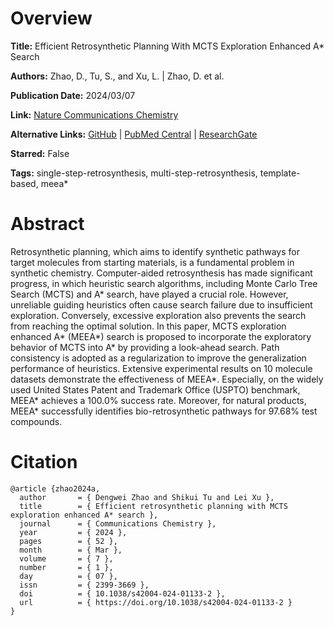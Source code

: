 # Overview
**Title:**
Efficient Retrosynthetic Planning With MCTS Exploration Enhanced A* Search

**Authors:**
Zhao, D., Tu, S., and Xu, L. |
Zhao, D. et al.

**Publication Date:**
2024/03/07

**Link:**
[Nature Communications Chemistry](https://www.nature.com/articles/s42004-024-01133-2)

**Alternative Links:**
[GitHub](https://github.com/CMACH508/MEEA) |
[PubMed Central](https://pmc.ncbi.nlm.nih.gov/articles/PMC10920677) |
[ResearchGate](https://www.researchgate.net/publication/378802747_Efficient_retrosynthetic_planning_with_MCTS_exploration_enhanced_A_search)

**Starred:**
False

**Tags:**
single-step-retrosynthesis, multi-step-retrosynthesis, template-based, meea*


# Abstract
Retrosynthetic planning, which aims to identify synthetic pathways for target molecules from starting materials, is a fundamental problem in synthetic chemistry.
Computer-aided retrosynthesis has made significant progress, in which heuristic search algorithms, including Monte Carlo Tree Search (MCTS) and A* search, have played a crucial role.
However, unreliable guiding heuristics often cause search failure due to insufficient exploration.
Conversely, excessive exploration also prevents the search from reaching the optimal solution.
In this paper, MCTS exploration enhanced A* (MEEA*) search is proposed to incorporate the exploratory behavior of MCTS into A* by providing a look-ahead search.
Path consistency is adopted as a regularization to improve the generalization performance of heuristics. Extensive experimental results on 10 molecule datasets demonstrate the effectiveness of MEEA*.
Especially, on the widely used United States Patent and Trademark Office (USPTO) benchmark, MEEA* achieves a 100.0% success rate.
Moreover, for natural products, MEEA* successfully identifies bio-retrosynthetic pathways for 97.68% test compounds.


# Citation
```
@article {zhao2024a,
  author       = { Dengwei Zhao and Shikui Tu and Lei Xu },
  title        = { Efficient retrosynthetic planning with MCTS exploration enhanced A* search },
  journal      = { Communications Chemistry },
  year         = { 2024 },
  pages        = { 52 },
  month        = { Mar },
  volume       = { 7 },
  number       = { 1 },
  day          = { 07 },
  issn         = { 2399-3669 },
  doi          = { 10.1038/s42004-024-01133-2 },
  url          = { https://doi.org/10.1038/s42004-024-01133-2 }
}
```
